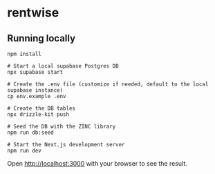 # rentwise

## Running locally

```
npm install

# Start a local supabase Postgres DB
npx supabase start

# Create the .env file (customize if needed, default to the local supabase instance)
cp env.example .env

# Create the DB tables
npx drizzle-kit push

# Seed the DB with the ZINC library
npm run db:seed

# Start the Next.js development server
npm run dev
```

Open [http://localhost:3000](http://localhost:3000) with your browser to see the result.
